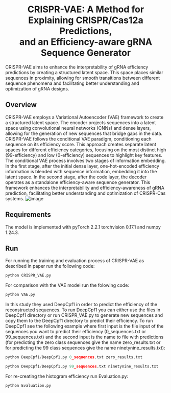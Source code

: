 <h1 align="center">
    CRISPR-VAE: A Method for Explaining CRISPR/Cas12a Predictions, <br>
    and an Efficiency-aware gRNA Sequence Generator
</h1>
CRISPR-VAE aims to enhance the interpretability of gRNA efficiency predictions by creating a structured latent space. This space places similar sequences in proximity, allowing for smooth transitions between different sequence phenomena and facilitating better understanding and optimization of gRNA designs.

## Overview
CRISPR-VAE employs a Variational Autoencoder (VAE) framework to create a structured latent space. The encoder projects sequences into a latent space using convolutional neural networks (CNNs) and dense layers, allowing for the generation of new sequences that bridge gaps in the data. CRISPR-VAE follows the conditional VAE paradigm, conditioning each sequence on its efficiency score. This approach creates separate latent spaces for different efficiency categories, focusing on the most distinct high (99-efficiency) and low (0-efficiency) sequences to highlight key features. The conditional VAE process involves two stages of information embedding. In the first stage, after the initial dense layer, one-hot-encoded efficiency information is blended with sequence information, embedding it into the latent space. In the second stage, after the code layer, the decoder operates as a standalone efficiency-aware sequence generator. This framework enhances the interpretability and efficiency-awareness of gRNA prediction, facilitating better understanding and optimization of CRISPR-Cas systems.
![image](https://github.com/michalrahimi29/CRISPR-VAE/assets/101520786/fb8f4da8-2947-484a-8db5-82d7b5e41e77)

## Requirements
The model is implemented with pyTorch 2.2.1 torchvision 0.17.1 and numpy 1.24.3.

## Run
For running the training and evaluation process of CRISPR-VAE as described in paper run the following code:
```python
python CRISPR_VAE.py 
```
For comparison with the VAE model run the folowing code:
```python
python VAE.py
```
In this study they used DeepCpf1 in order to predict the efficiency of the reconstructed sequences. To run DeepCpf1 you can either use the files in DeepCpf1 directory or run CRISPR_VAE.py to generate new sequences and copy them to the DeepCpf1 directory to predict their efficiency. To run DeepCpf1 see the following example where first input is the file input of the sequences you want to predict their efficiency (0_sequences.txt or 99_sequences.txt) and the second input is the name to file with predictions (for predicting the zero class sequences give the name zero_results.txt or for predicting the 99 class sequences give the name ninetynine_results.txt):
```python
python DeepCpf1/DeepCpf1.py 0_sequences.txt zero_results.txt
```
```python
python DeepCpf1/DeepCpf1.py 99_sequences.txt ninetynine_results.txt
```
For re-creating the histogram efficiency run Evaluation.py:
```python
python Evaluation.py
```

